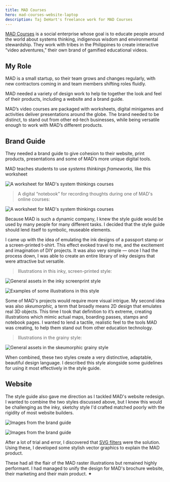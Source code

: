 ```yaml
---
title: MAD Courses
hero: mad-courses-website-laptop
description: Taj DeHart's freelance work for MAD Courses
---
```


[MAD Courses](https://madcourses.com) is a social enterprise whose goal is to educate
people around the world about systems thinking, indigenous wisdom and environmental
stewardship. They work with tribes in the Philippines to create interactive &ldquo;video
adventures,&rdquo; their own brand of gamified educational videos.

## My Role

MAD is a small startup, so their team grows and changes regularly, with new contractors
coming in and team members shifting roles fluidly.

MAD needed a variety of design work to help tie together the look and feel of their
products, including a website and a brand guide.

MAD&rsquo;s video courses are packaged with worksheets, digital minigames and activities
deliver presentations around the globe. The brand needed to be distinct, to stand out
from other ed-tech businesses, while being versatile enough to work with MAD&rsquo;s
different products.

## Brand Guide

They needed a brand guide to give cohesion to their website, print products,
presentations and some of MAD&rsquo;s more unique digital tools.

MAD teaches students to use _systems thinkings frameworks,_ like this worksheet

![A worksheet for MAD's system thinkings courses](../images/mad-courses-jamboard.jpg)

> A digital &ldquo;notebook&rdquo; for recording thoughts during one of MAD's online
> courses:

![A worksheet for MAD's system thinkings courses](../images/mad-courses-slideshow.jpg)

Because MAD is such a dynamic company, I knew the style guide would be used by many
people for many different tasks. I decided that the style guide should lend itself to
symbolic, reuseable elements.

I came up with the idea of emulating the ink designs of a passport stamp or a
screen-printed t-shirt. This effect evoked travel to me, and the excitement and
imagination of DIY projects. It was also very simple &mdash; once I had the process
down, I was able to create an entire library of inky designs that were attractive but
versatile.

> Illustrations in this inky, screen-printed style:

![General assets in the inky screenprint style](../images/mad-courses-ink-assets.jpg)

![Examples of some illustrations in this style](../images/mad-courses-ink-assets-close-up.jpg)

Some of MAD's projects would require more visual intrigue. My second idea was also
_skeumorphic,_ a term that broadly means 2D design that emulates real 3D objects. This
time I took that definition to it&rsquo;s extreme, creating illustrations which mimic
actual maps, boarding passes, stamps and notebook pages. I wanted to lend a tactile,
realistic feel to the tools MAD was creating, to help them stand out from other
education technology.

> Illustrations in the grainy style:

![General assets in the skeumorphic grainy style](../images/mad-courses-grain-assets.jpg)

When combined, these two styles create a very distinctive, adaptable, beautiful design
language. I described this style alongside some guidelines for using it most effectively
in the style guide.

## Website

The style guide also gave me direction as I tackled MAD's website redesign. I wanted to
combine the two styles discussed above, but I knew this would be challenging as the
inky, sketchy style I'd crafted matched poorly with the rigidity of most website
builders.

![Images from the brand guide](../images/mad-courses-website-laptop.jpg)

![Images from the brand guide](../images/mad-courses-website-phone.jpg)

After a lot of trial and error, I discovered that
[SVG filters](https://developer.mozilla.org/en-US/docs/Web/SVG/Tutorial/SVG_Filters_Tutorial)
were the solution. Using these, I developed some stylish vector graphics to explain the
MAD product.

These had all the flair of the MAD raster illustrations but remained highly performant.
I had managed to unify the design for MAD's brochure website, their marketing and their
main product. ✦
